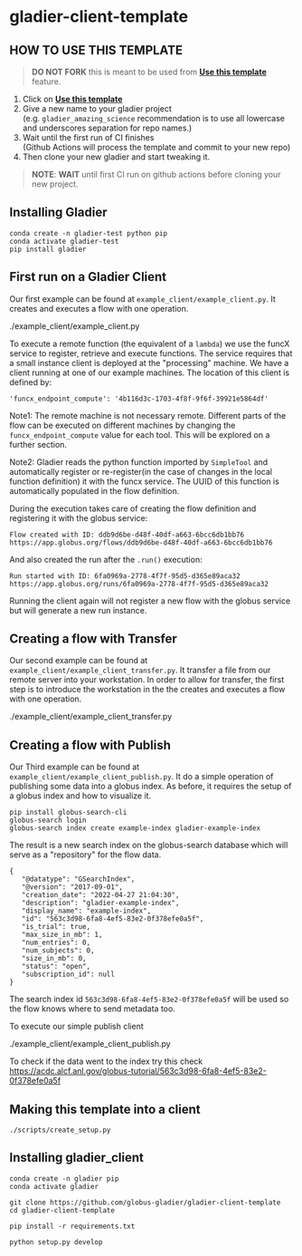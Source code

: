 # gladier-client-template

## HOW TO USE THIS TEMPLATE

> **DO NOT FORK** this is meant to be used from **[Use this template](https://github.com/globus-gladier/gladier-client-template/generate)** feature.

1. Click on **[Use this template](https://github.com/globus-gladier/gladier-client-template/generate)**
2. Give a new name to your gladier project  
   (e.g. `gladier_amazing_science` recommendation is to use all lowercase and underscores separation for repo names.)
3. Wait until the first run of CI finishes  
   (Github Actions will process the template and commit to your new repo)
4. Then clone your new gladier and start tweaking it.

> **NOTE**: **WAIT** until first CI run on github actions before cloning your new project.

## Installing Gladier

    conda create -n gladier-test python pip
    conda activate gladier-test
    pip install gladier

## First run on a Gladier Client

Our first example can be found at `example_client/example_client.py`. It creates and executes a flow with one operation.

   ./example_client/example_client.py

To execute a remote function (the equivalent of a `lambda`) we use the funcX service to register, retrieve and execute functions. The service requires that a small instance client is deployed at the "processing" machine. We have a client running at one of our example machines. The location of this client is defined by:

    'funcx_endpoint_compute': '4b116d3c-1703-4f8f-9f6f-39921e5864df'

Note1: The remote machine is not necessary remote. Different parts of the flow can be executed on different machines by changing the `funcx_endpoint_compute` value for each tool. This will be explored on a further section.

Note2: Gladier reads the python function imported by `SimpleTool` and automatically register or re-register(in the case of changes in the local function definition) it with the funcx service. The UUID of this function is automatically populated in the flow definition. 

During the execution takes care of creating the flow definition and registering it with the globus service:

    Flow created with ID: ddb9d6be-d48f-40df-a663-6bcc6db1bb76                                                              https://app.globus.org/flows/ddb9d6be-d48f-40df-a663-6bcc6db1bb76 

And also created the run after the `.run()` execution:

    Run started with ID: 6fa0969a-2778-4f7f-95d5-d365e89aca32                                                               https://app.globus.org/runs/6fa0969a-2778-4f7f-95d5-d365e89aca32 

Running the client again will not register a new flow with the globus service but will generate a new run instance.

## Creating a flow with Transfer

Our second example can be found at `example_client/example_client_transfer.py`. It transfer a file from our remote server into your workstation. 
In order to allow for transfer, the first step is to introduce the workstation in the the creates and executes a flow with one operation.

   ./example_client/example_client_transfer.py


## Creating a flow with Publish

Our Third example can be found at `example_client/example_client_publish.py`. It do a simple operation of publishing some data into a globus index.
As before, it requires the setup of a globus index and how to visualize it. 

    pip install globus-search-cli
    globus-search login
    globus-search index create example-index gladier-example-index

The result is a new search index on the globus-search database which will serve as a "repository" for the flow data.

    {
       "@datatype": "GSearchIndex",
       "@version": "2017-09-01",
       "creation_date": "2022-04-27 21:04:30",
       "description": "gladier-example-index",
       "display_name": "example-index",
       "id": "563c3d98-6fa8-4ef5-83e2-0f378efe0a5f",
       "is_trial": true,
       "max_size_in_mb": 1,
       "num_entries": 0,
       "num_subjects": 0,
       "size_in_mb": 0,
       "status": "open",
       "subscription_id": null
    }    

The search index id `563c3d98-6fa8-4ef5-83e2-0f378efe0a5f` will be used so the flow knows where to send metadata too.

To execute our simple publish client

   ./example_client/example_client_publish.py

To check if the data went to the index try this check https://acdc.alcf.anl.gov/globus-tutorial/563c3d98-6fa8-4ef5-83e2-0f378efe0a5f


## Making this template into a client

    ./scripts/create_setup.py

## Installing gladier_client

    conda create -n gladier pip
    conda activate gladier

    git clone https://github.com/globus-gladier/gladier-client-template
    cd gladier-client-template
    
    pip install -r requirements.txt

    python setup.py develop
